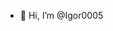 - 👋 Hi, I’m @Igor0005
<!---
Igor0005/Igor0005 is a ✨ special ✨ repository because its `README.md` (this file) appears on your GitHub profile.
You can click the Preview link to take a look at your changes.
--->
